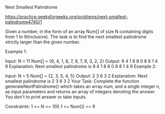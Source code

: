 Next Smallest Palindrome

https://practice.geeksforgeeks.org/problems/next-smallest-palindrome4740/1

Given a number, in the form of an array Num[] of size N containing digits from 1 to 9(inclusive). The task is to find the next smallest palindrome strictly larger than the given number.

Example 1:

Input:
N = 11
Num[] = {9, 4, 1, 8, 7, 9, 7, 8, 3, 2, 2}
Output: 9 4 1 8 8 0 8 8 1 4 9
Explanation: Next smallest palindrome is
9 4 1 8 8 0 8 8 1 4 9
Example 2:

Input:
N = 5
Num[] = {2, 3, 5, 4, 5}
Output: 2 3 6 3 2
Explanation: Next smallest palindrome is
2 3 6 3 2
Your Task:
Complete the function generateNextPalindrome() which takes an array num, and a single integer n, as input parameters and returns an array of integers denoting the answer. You don't to print answer or take inputs.


Constraints:
1 <= N <= 105
1 <= Num[i] <= 9
